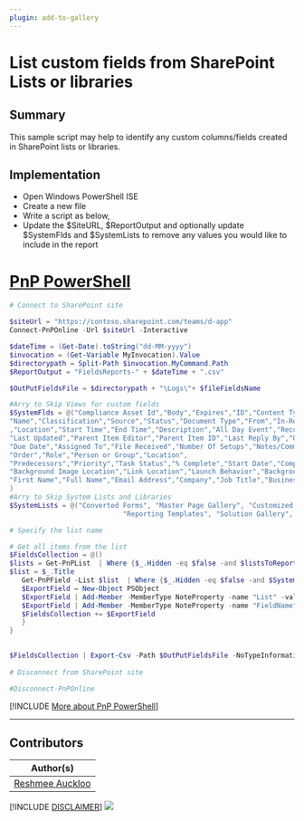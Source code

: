 ```yaml
---
plugin: add-to-gallery
---
```


# List custom fields from SharePoint Lists or libraries

## Summary

This sample script may help to identify any custom columns/fields created in SharePoint lists or libraries.

## Implementation

- Open Windows PowerShell ISE
- Create a new file
- Write a script as below,
- Update the $SiteURL, $ReportOutput and optionally update $SystemFlds and $SystemLists to remove any values you would like to include in the report

# [PnP PowerShell](#tab/pnpps)
```powershell
# Connect to SharePoint site

$siteUrl = "https://contoso.sharepoint.com/teams/d-app"
Connect-PnPOnline -Url $siteUrl -Interactive

$dateTime = (Get-Date).toString("dd-MM-yyyy")
$invocation = (Get-Variable MyInvocation).Value
$directorypath = Split-Path $invocation.MyCommand.Path
$ReportOutput = "FieldsReports-" + $dateTime + ".csv"

$OutPutFieldsFile = $directorypath + "\Logs\"+ $fileFieldsName

#Arry to Skip Views for custom fields
$SystemFlds = @("Compliance Asset Id","Body","Expires","ID","Content Type","Modified","Created","Created By","Modified By","Version","Attachments","Edit","Type","Item Child Count","Folder", "Child Count","App Created By","App Modified By",
"Name","Classification","Source","Status","Document Type","From","In-Reply-To","OriginalSubject","References","Reply-To","Subject","To","Date","Cc","Comments","Checked Out To","Check In Comment","File Size","Source Version (Converted Document)","Source Name (Converted Document)",
,"Location","Start Time","End Time","Description","All Day Event","Recurrence","Attendees","Category","Resources","Free/Busy","Check Double Booking","Enterprise Keywords",
"Last Updated","Parent Item Editor","Parent Item ID","Last Reply By","Question","Best Response","Best Response Id", "Is Featured Discussion","E-Mail Sender","Replies","Folder Child Count","Discussion Subject","Reply","Post","Threading","Posted By",
"Due Date","Assigned To","File Received","Number Of Setups","Notes/Comments","Task_Status","Is Approval Required","Approver","Approver Comments","Approval Date","Documents",
"Order","Role","Person or Group","Location",
"Predecessors","Priority","Task Status","% Complete","Start Date","Completed","Related Items",
"Background Image Location","Link Location","Launch Behavior","Background Image Cluster Horizontal Start","Background Image Cluster Vertical Start",
"First Name","Full Name","Email Address","Company","Job Title","Business Phone","Home Phone","Mobile Number","Fax Number","Address","City","State/Province","ZIP/Postal Code","Country/Region","Web Page","Notes","Name","Order","Role", "Color Tag", "Label setting", "Retention label", "Retention Label Applied", "Label applied by", "Item is a Record" 
)
#Arry to Skip System Lists and Libraries
$SystemLists = @("Converted Forms", "Master Page Gallery", "Customized Reports", "Form Templates", "List Template Gallery", "Theme Gallery",
                            "Reporting Templates", "Solution Gallery", "Style Library", "Web Part Gallery","Site Assets", "wfpub", "Site Pages", "Images", "MicroFeed","Pages")

# Specify the list name

# Get all items from the list
$FieldsCollection = @()
$lists = Get-PnPList  | Where {$_.Hidden -eq $false -and $listsToReport -contains $_.Title } | ForEach-Object {
$list = $_.Title
   Get-PnPField -List $list  | Where {$_.Hidden -eq $false -and $SystemFlds -notcontains $_.Title } | ForEach-Object {
   $ExportField = New-Object PSObject
   $ExportField | Add-Member -MemberType NoteProperty -name "List" -value $list
   $ExportField | Add-Member -MemberType NoteProperty -name "FieldName" -value $_.Title
   $FieldsCollection += $ExportField
   }
}

 
$FieldsCollection | Export-Csv -Path $OutPutFieldsFile -NoTypeInformation
 
# Disconnect from SharePoint site

#Disconnect-PnPOnline
```
[!INCLUDE [More about PnP PowerShell](../../docfx/includes/MORE-PNPPS.md)]
***

## Contributors

| Author(s) |
|-----------|
| [Reshmee Auckloo](https://github.com/reshmee011)|

[!INCLUDE [DISCLAIMER](../../docfx/includes/DISCLAIMER.md)]
<img src="https://m365-visitor-stats.azurewebsites.net/script-samples/scripts/spo-get-customfields-lists" aria-hidden="true" />
